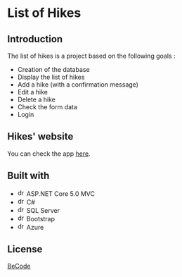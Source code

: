# List of Hikes


## Introduction


The list of hikes is a project based on the following goals :

- Creation of the database
- Display the list of hikes
- Add a hike (with a confirmation message)
- Edit a hike
- Delete a hike
- Check the form data
- Login

## Hikes' website

You can check the app [here](https://hikesappservice.azurewebsites.net/).

## Built with

- <img src="https://upload.wikimedia.org/wikipedia/commons/thumb/a/a3/.NET_Logo.svg/1200px-.NET_Logo.svg.png" alt="drawing" style="width:1rem; height:1rem;"/>  ASP.NET Core 5.0 MVC
- <img src="https://seeklogo.com/images/C/c-sharp-c-logo-02F17714BA-seeklogo.com.png" alt="drawing" style="width:1rem; height:1rem;"/> C#
- <img src="https://seeklogo.com/images/M/microsoft-sql-server-logo-96AF49E2B3-seeklogo.com.png" alt="drawing" style="width:1rem; height:1rem;"/> SQL Server
- <img src="https://upload.wikimedia.org/wikipedia/commons/thumb/b/b2/Bootstrap_logo.svg/1200px-Bootstrap_logo.svg.png" alt="drawing" style="width:1rem; height:1rem;"/> Bootstrap
- <img src="https://logo-marque.com/wp-content/uploads/2021/05/Azure-Logo.jpg" alt="drawing" style="width:1rem; height:1rem;"/> Azure


## License
[BeCode](https://becode.org/fr/)
